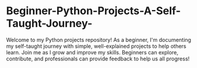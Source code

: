 # Beginner-Python-Projects-A-Self-Taught-Journey-
Welcome to my Python projects repository! As a beginner, I'm documenting my self-taught journey with simple, well-explained projects to help others learn. Join me as I grow and improve my skills. Beginners can explore, contribute, and professionals can provide feedback to help us all progress!
